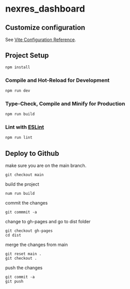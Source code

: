 # nexres_dashboard
## Customize configuration

See [Vite Configuration Reference](https://vitejs.dev/config/).

## Project Setup

```sh
npm install
```

### Compile and Hot-Reload for Development

```sh
npm run dev
```

### Type-Check, Compile and Minify for Production

```sh
npm run build
```

### Lint with [ESLint](https://eslint.org/)

```sh
npm run lint
```


## Deploy to Github
make sure you are on the main branch.
```
git checkout main
```

build the project
```
num run build
```

commit the changes
```
git commmit -a
```

change to gh-pages and go to dist folder
```
git checkout gh-pages
cd dist
```

merge the changes from main
```
git reset main .
git checkout .
```

push the changes
```
git commit -a
git push
```

